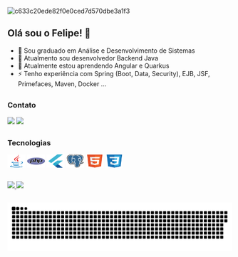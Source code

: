 ![c633c20ede82f0e0ced7d570dbe3a1f3](https://user-images.githubusercontent.com/70382532/138322189-2db8df52-9dcb-40a0-88a8-c365466bd33d.gif)

## Olá sou o Felipe! 👋

- 🔭 Sou graduado em Análise e Desenvolvimento de Sistemas
- 👯 Atualmento sou desenvolvedor Backend Java
- 🌱 Atualmente estou aprendendo Angular e Quarkus
- ⚡ Tenho experiência com Spring (Boot, Data, Security), EJB, JSF, Primefaces, Maven, Docker ... 
   
##
 <!-- Contatos -->
 <h3> Contato </h3>
 <div>
  <a href="https://github.com/felipecampos94" target="_blank"><img loading="lazy" src="https://img.shields.io/badge/Github-000000?style=for-the-badge&logo=github&logoColor=white" target="_blank"></a>
  <a href="https://www.linkedin.com/in/felipe-campos-2a6055183/" target="_blank"><img src="https://img.shields.io/badge/-LinkedIn-%230077B5?style=for-the-badge&logo=linkedin&logoColor=white" target="_blank"></a>                                          
 <br>

##
<!-- Tecnologias -->  
<div style="display: inline_block">

 <h3> Tecnologias </h3>
 <img align="center" alt="Java" height="30" width="40" src="https://raw.githubusercontent.com/devicons/devicon/master/icons/java/java-original.svg">
 <img align="center" alt="PHP" height="30" width="40" src="https://raw.githubusercontent.com/devicons/devicon/master/icons/php/php-original.svg">
 <img align="center" alt="Flutter" height="30" width="40" src="https://raw.githubusercontent.com/devicons/devicon/9f4f5cdb393299a81125eb5127929ea7bfe42889/icons/flutter/flutter-original.svg">
 <img align="center" alt="Postgres" height="30" width="40" src="https://raw.githubusercontent.com/devicons/devicon/master/icons/postgresql/postgresql-original.svg">
 <img align="center" alt="HTML" height="30" width="40" src="https://raw.githubusercontent.com/devicons/devicon/master/icons/html5/html5-original.svg">
 <img align="center" alt="CSS" height="30" width="40" src="https://raw.githubusercontent.com/devicons/devicon/master/icons/css3/css3-original.svg">   

##

 <div>
  <a href="https://github.com/felipecampos94">
  <img height="180em" src="https://github-readme-stats.vercel.app/api?username=felipecampos94&show_icons=true&theme=tokyonight&include_all_commits=true&count_private=true"/>
 <img loading="lazy" height="180em" src="https://github-readme-stats.vercel.app/api/top-langs/?username=felipecampos94&layout=compact&langs_count=7&theme=dracula"/>
</div>

##

  ![Snake animation](https://github.com/felipecampos94/felipecampos94/blob/output/github-contribution-grid-snake.svg)

  
  
